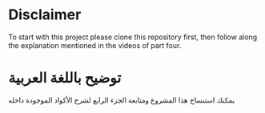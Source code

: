 #  Disclaimer
To start with this project please clone this repository first, then follow along the explanation mentioned in the videos of part four.

# توضيح باللغة العربية
يمكنك استنساخ هذا المشروع ومتابعة الجزء الرابع لشرح الأكواد الموجودة داخله
